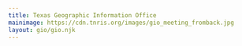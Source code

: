 ```yaml
---
title: Texas Geographic Information Office
mainimage: https://cdn.tnris.org/images/gio_meeting_fromback.jpg
layout: gio/gio.njk
---
```

